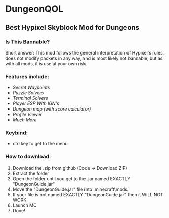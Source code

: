 # DungeonQOL
## Best Hypixel Skyblock Mod for Dungeons 

### Is This Bannable?
Short answer: This mod follows the general interpretation of Hypixel's rules, does not modify packets in any way, and is most likely not bannable, but as with all mods, it is use at your own risk.

### Features include:
* *Secret Waypoints*
* *Puzzle Solvers*
* *Terminal Solvers*
* *Player ESP With IGN's*
* *Dungeon map (with score calculator)*
* *Profile Viewer*
* *Much More*

### Keybind:
* ctrl key to get to the menu


### How to download:
1. Download the .zip from github (Code -> Download ZIP)
2. Extract the folder
3. Open the folder until you get to the .jar named EXACTLY "DungeonGuide.jar"
4. Move the "DungeonGuide.jar" file into .minecraft\mods
5. If your file is not named EXACTLY "DungeonGuide.jar" then it WILL NOT WORK.
6. Launch MC
7. Done!

